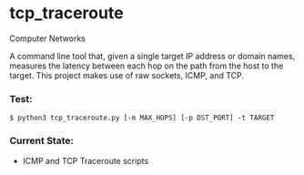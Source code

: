 # tcp_traceroute
Computer Networks

A command line tool that, given a single target IP address or domain names, measures the latency between each hop on the path from the host to the target. This project makes use of raw sockets, ICMP, and TCP.


### Test:
```
$ python3 tcp_traceroute.py [-m MAX_HOPS] [-p DST_PORT] -t TARGET
```


### Current State:
- ICMP and TCP Traceroute scripts
